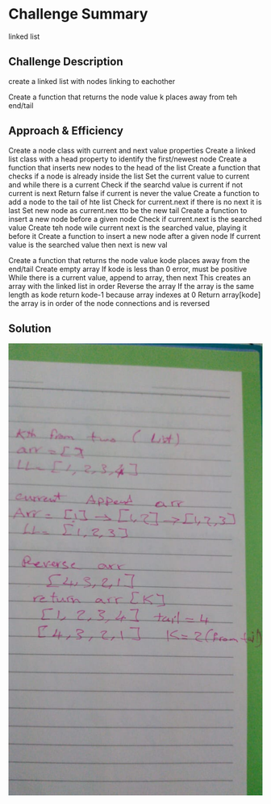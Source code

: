 # Challenge Summary
linked list

## Challenge Description
create a linked list with nodes linking to eachother

Create a function that returns the node value k places away from teh end/tail

## Approach & Efficiency
Create a node class with current  and next value properties
Create a linked list class with a head property to identify the first/newest node
Create a function that inserts new nodes to the head of the list
Create a function that checks if a node is already inside the list
	Set the current value to current and while there is a current
	Check if the searchd value is current if not current is next
	Return false if current is never the value
Create a function to add a node to the tail of hte list
	Check for current.next if there is no next it is last
	Set new node as current.nex tto be the new tail
Create a function to insert a new node before a given node
	Check if current.next is the searched value
	Create teh node wile current next is the searched value, playing it before it
Create a function to insert a new node after a given node
If current value is the searched value then next is new val

Create a function that returns the node value kode places away from the end/tail
	Create empty array
	If kode is less than 0 error, must be positive
	While there is a current value, append to array, then next
		This creates an array with the linked list in order
	Reverse the array
		If the array is the same length as kode return kode-1 because array indexes at 0
	Return array[kode]
the array is in order of the node connections and is reversed

## Solution
![not me](../../../assests/class07.jpeg)